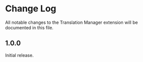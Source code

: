# Change Log

All notable changes to the Translation Manager extension will be documented in this file.

## 1.0.0

Initial release.
